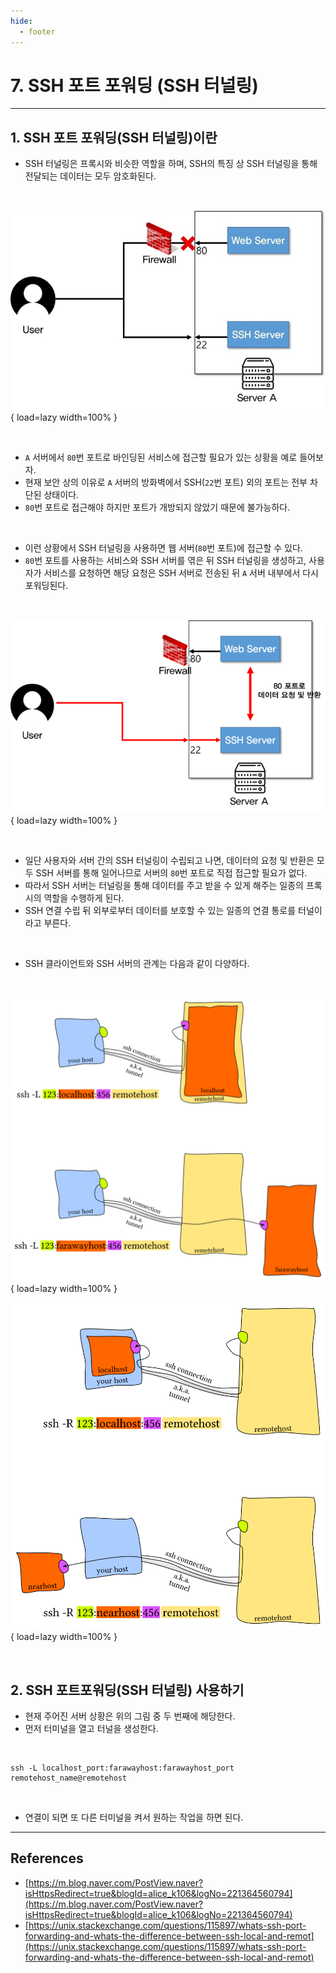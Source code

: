 ```yaml
---
hide:
  - footer
---
```


# 7. SSH 포트 포워딩 (SSH 터널링)

---

## 1. SSH 포트 포워딩(SSH 터널링)이란

- SSH 터널링은 프록시와 비슷한 역할을 하며, SSH의 특징 상 SSH 터널링을 통해 전달되는 데이터는 모두 암호화된다.

<br/>

![001](https://github.com/SAEMC/Images-Base/blob/main/memo/007/001.png?raw=true){ load=lazy width=100% }

<br/>

- `A` 서버에서 `80`번 포트로 바인딩된 서비스에 접근할 필요가 있는 상황을 예로 들어보자.
- 현재 보안 상의 이유로 `A` 서버의 방화벽에서 SSH(`22`번 포트) 외의 포트는 전부 차단된 상태이다.
- `80`번 포트로 접근해야 하지만 포트가 개방되지 않았기 때문에 불가능하다.

<br/>

- 이런 상황에서 SSH 터널링을 사용하면 웹 서버(`80`번 포트)에 접근할 수 있다.
- `80`번 포트를 사용하는 서비스와 SSH 서버를 엮은 뒤 SSH 터널링을 생성하고, 사용자가 서비스를 요청하면 해당 요청은 SSH 서버로 전송된 뒤 `A` 서버 내부에서 다시 포워딩된다.

<br/>

![002](https://github.com/SAEMC/Images-Base/blob/main/memo/007/002.png?raw=true){ load=lazy width=100% }

<br/>

- 일단 사용자와 서버 간의 SSH 터널링이 수립되고 나면, 데이터의 요청 및 반환은 모두 SSH 서버를 통해 일어나므로 서버의 `80`번 포트로 직접 접근할 필요가 없다.
- 따라서 SSH 서버는 터널링을 통해 데이터를 주고 받을 수 있게 해주는 일종의 프록시의 역할을 수행하게 된다.
- SSH 연결 수립 뒤 외부로부터 데이터를 보호할 수 있는 일종의 연결 통로를 터널이라고 부른다.

<br/>

- SSH 클라이언트와 SSH 서버의 관계는 다음과 같이 다양하다.

<br/>

![003](https://github.com/SAEMC/Images-Base/blob/main/memo/007/003.png?raw=true){ load=lazy width=100% }

![004](https://github.com/SAEMC/Images-Base/blob/main/memo/007/004.png?raw=true){ load=lazy width=100% }

<br/>

## 2. SSH 포트포워딩(SSH 터널링) 사용하기

- 현재 주어진 서버 상황은 위의 그림 중 두 번째에 해당한다.
- 먼저 터미널을 열고 터널을 생성한다.

<br/>

```shell
ssh -L localhost_port:farawayhost:farawayhost_port remotehost_name@remotehost
```

<br/>

- 연결이 되면 또 다른 터미널을 켜서 원하는 작업을 하면 된다.

---

## References

- [https://m.blog.naver.com/PostView.naver?isHttpsRedirect=true&blogId=alice_k106&logNo=221364560794](https://m.blog.naver.com/PostView.naver?isHttpsRedirect=true&blogId=alice_k106&logNo=221364560794)
- [https://unix.stackexchange.com/questions/115897/whats-ssh-port-forwarding-and-whats-the-difference-between-ssh-local-and-remot](https://unix.stackexchange.com/questions/115897/whats-ssh-port-forwarding-and-whats-the-difference-between-ssh-local-and-remot)

